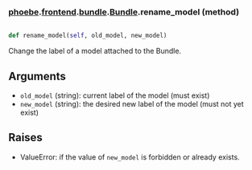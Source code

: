 ### [phoebe](phoebe.md).[frontend](phoebe.frontend.md).[bundle](phoebe.frontend.bundle.md).[Bundle](phoebe.frontend.bundle.Bundle.md).rename_model (method)


```py

def rename_model(self, old_model, new_model)

```



Change the label of a model attached to the Bundle.

Arguments
----------
* `old_model` (string): current label of the model (must exist)
* `new_model` (string): the desired new label of the model
    (must not yet exist)

Raises
--------
* ValueError: if the value of `new_model` is forbidden or already exists.

